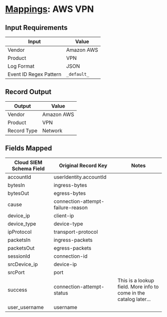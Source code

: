 # [Mappings](README.md): AWS VPN

## Input Requirements

|Input|Value|
|-----|-----|
|Vendor|Amazon AWS|
|Product|VPN|
|Log Format|JSON|
|Event ID Regex Pattern|`_default_`|

## Record Output

|Output|Value|
|------|-----|
|Vendor|Amazon AWS|
|Product|VPN|
|Record Type|Network|

## Fields Mapped

|Cloud SIEM Schema Field|Original Record Key|Notes|
|-----------------------|-------------------|-----|
|accountId|userIdentity.accountId||
|bytesIn|ingress-bytes||
|bytesOut|egress-bytes||
|cause|connection-attempt-failure-reason||
|device_ip|client-ip||
|device_type|device-type||
|ipProtocol|transport-protocol||
|packetsIn|ingress-packets||
|packetsOut|egress-packets||
|sessionId|connection-id||
|srcDevice_ip|device-ip||
|srcPort|port||
|success|connection-attempt-status|This is a lookup field. More info to come in the catalog later...|
|user_username|username||

